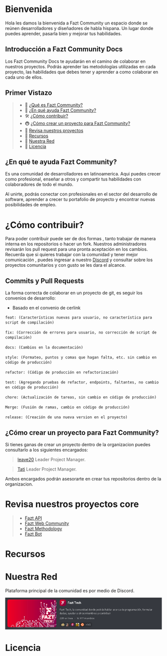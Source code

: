 # Bienvenida

Hola les damos la bienvenida a Fazt Community un espacio donde se reúnen desarrolladores y diseñadores de habla hispana. Un lugar donde puedes aprender, pasarla bien y mejorar tus habilidades.

## Introducción a Fazt Community Docs

Los Fazt Community Docs te ayudarán en el camino de colaborar en nuestros proyectos. Podrás aprender las metodologías utilizadas en cada proyecto, las habilidades que debes tener y aprender a como colaborar en cada uno de ellos.

## Primer Vistazo

> -   🚀 [¿Qué es Fazt Community?](#getting-started)
> -   📒 [¿En qué ayuda Fazt Community?](#projects)
> -   🛠 [¿Cómo contribuir?](#supported-frameworks)
> -   🚇 [¿Cómo crear un proyecto para Fazt Community?](#sub-projects)
> -   🏅 [Revisa nuestros proyectos](#badges--presentation-materials)
> -   👥 [Recursos](#community)
> -   👏 [Nuestra Red](#contributing)
> -   :memo: [Licencia](#license)

## ¿En qué te ayuda Fazt Community?

Es una comunidad de desarrolladores en latinoamerica. Aqui puedes crecer como profesional, enseñar a otros y compartir tus habilidades con colaboradores de todo el mundo.

Al unirte, podrás conectar con profesionales en el sector del desarrollo de software, aprender a crecer tu portafolio de proyecto y encontrar nuevas posibilidades de empleo.

# ¿Cómo contribuir?

Para poder contribuir puede ser de dos formas , tanto trabajar de manera interna en los repositorios o hacer un fork.
Nuestros administradores revisarán los pull request para una pronta aceptación en los cambios.
Recuerda que si quieres trabajar con la comunidad y tener mejor comunicación , puedes ingresar a nuestro [Discord](https://discord.gg/rg3fKr6) y consultar sobre los proyectos comunitarios y con gusto se les dara el alcance.

## Commits y Pull Requests

La forma correcta de colaborar en un proyecto de git, es seguir los convenios de desarrollo:

-   Basado en el convenio de cerlink

```git
feat: (Características nuevas para usuario, no característica para script de compilación)

fix: (Corrección de errores para usuario, no corrección de script de compilación)

docs: (Cambios en la documentación)

style: (Formateo, puntos y comas que hagan falta, etc. sin cambio en código de producción)

refactor: (Código de producción en refactorización)

test: (Agregando pruebas de refactor, endpoints, faltantes, no cambio en código de producción)

chore: (Actualización de tareas, sin cambio en código de producción)

Merge: (Fusión de ramas, cambio en código de producción)

release: (Creación de una nueva version en el proyecto)
```

## ¿Cómo crear un proyecto para Fazt Community?

Si tienes ganas de crear un proyecto dentro de la organizacion puedes consultarlo a los siguientes encargados:

> [leave20](https://github.com/leave20) Leader Project Manager.

> [Tati](https://github.com/tati1206) Leader Project Manager.

Ambos encargados podrán asesorarte en crear tus repositorios dentro de la organizacion.

# Revisa nuestros proyectos core

> -   [Fazt API](https://github.com/faztcommunity/fazt-api)
> -   [Fazt Web Community](https://github.com/faztcommunity/fazt-oficial-web)
> -   [Fazt Methodology](https://github.com/faztcommunity/fazt-methodology-core)
> -   [Fazt Bot](https://github.com/faztcommunity/fazt-bot)

# Recursos

>

# Nuestra Red

Plataforma principal de la comunidad es por medio de Discord.

[![Discord Server](./public/gg01.PNG)](https://discord.gg/rg3fKr6)

# Licencia

>
